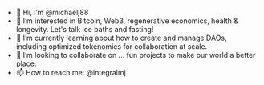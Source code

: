 - 👋 Hi, I’m @michaelj88
- 👀 I’m interested in Bitcoin, Web3, regenerative economics, health & longevity. Let's talk ice baths and fasting!
- 🌱 I’m currently learning about how to create and manage DAOs, including optimized tokenomics for collaboration at scale.
- 💞️ I’m looking to collaborate on ... fun projects to make our world a better place.
- 📫 How to reach me: @integralmj

<!---
michaelj88/michaelj88 is a ✨ special ✨ repository because its `README.md` (this file) appears on your GitHub profile.
You can click the Preview link to take a look at your changes.
--->
